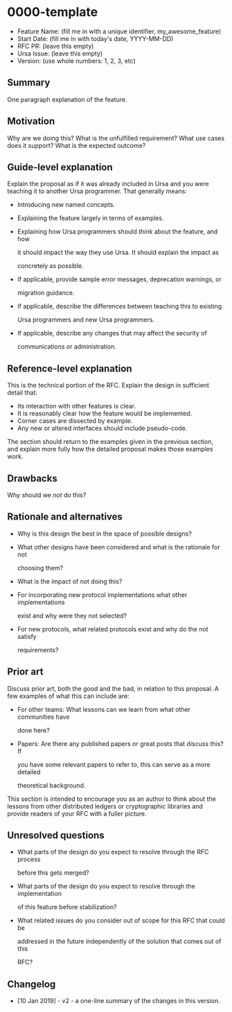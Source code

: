 # 0000-template

* Feature Name: \(fill me in with a unique identifier, my\_awesome\_feature\)
* Start Date: \(fill me in with today's date, YYYY-MM-DD\)
* RFC PR: \(leave this empty\)
* Ursa Issue: \(leave this empty\)
* Version: \(use whole numbers: 1, 2, 3, etc\)

## Summary

One paragraph explanation of the feature.

## Motivation

Why are we doing this? What is the unfulfilled requirement? What use cases does it support? What is the expected outcome?

## Guide-level explanation

Explain the proposal as if it was already included in Ursa and you were teaching it to another Ursa programmer. That generally means:

* Introducing new named concepts.
* Explaining the feature largely in terms of examples.
* Explaining how Ursa programmers should _think_ about the feature, and how

  it should impact the way they use Ursa. It should explain the impact as

  concretely as possible.

* If applicable, provide sample error messages, deprecation warnings, or

  migration guidance.

* If applicable, describe the differences between teaching this to existing

  Ursa programmers and new Ursa programmers.

* If applicable, describe any changes that may affect the security of

  communications or administration.

## Reference-level explanation

This is the technical portion of the RFC. Explain the design in sufficient detail that:

* Its interaction with other features is clear.
* It is reasonably clear how the feature would be implemented.
* Corner cases are dissected by example.
* Any new or altered interfaces should include pseudo-code.

The section should return to the examples given in the previous section, and explain more fully how the detailed proposal makes those examples work.

## Drawbacks

Why should we _not_ do this?

## Rationale and alternatives

* Why is this design the best in the space of possible designs?
* What other designs have been considered and what is the rationale for not

  choosing them?

* What is the impact of not doing this?
* For incorporating new protocol implementations what other implementations

  exist and why were they not selected?

* For new protocols, what related protocols exist and why do the not satisfy

  requirements?

## Prior art

Discuss prior art, both the good and the bad, in relation to this proposal. A few examples of what this can include are:

* For other teams: What lessons can we learn from what other communities have

  done here?

* Papers: Are there any published papers or great posts that discuss this? If

  you have some relevant papers to refer to, this can serve as a more detailed

  theoretical background.

This section is intended to encourage you as an author to think about the lessons from other distributed ledgers or cryptographic libraries and provide readers of your RFC with a fuller picture.

## Unresolved questions

* What parts of the design do you expect to resolve through the RFC process

  before this gets merged?

* What parts of the design do you expect to resolve through the implementation

  of this feature before stabilization?

* What related issues do you consider out of scope for this RFC that could be

  addressed in the future independently of the solution that comes out of this

  RFC?

## Changelog

* \[10 Jan 2019\] - v2 - a one-line summary of the changes in this version.

